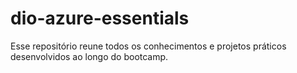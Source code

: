 # dio-azure-essentials

Esse repositório reune todos os conhecimentos e projetos práticos desenvolvidos ao longo do bootcamp.

